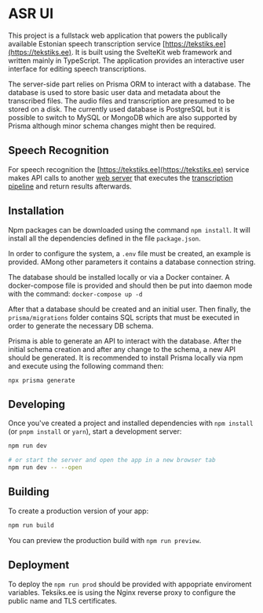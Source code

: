 # ASR UI

This project is a fullstack web application that powers the publically available Estonian speech transcription service [https://tekstiks.ee](https://tekstiks.ee). It is built using the SvelteKit web framework and written mainly in TypeScript. The application provides an interactive user interface for editing speech transcriptions.

The server-side part relies on Prisma ORM to interact with a database. The database is used to store basic user data and metadata about the transcribed files. The audio files and transcription are presumed to be stored on a disk. The currently used database is PostgreSQL but it is possible to switch to MySQL or MongoDB which are also supported by Prisma although minor schema changes might then be required.

## Speech Recognition

For speech recognition the [https://tekstiks.ee](https://tekstiks.ee) service makes API calls to another [web server](https://github.com/taltechnlp/est-asr-backend) that executes the [transcription pipeline](https://github.com/taltechnlp/est-asr-pipeline) and return results afterwards.

## Installation

Npm packages can be downloaded using the command `npm install`. It will install all the dependencies defined in the file `package.json`.

In order to configure the system, a `.env` file must be created, an example is provided. AMong other parameters it contains a database connection string.

The database should be installed locally or via a Docker container. A docker-compose file is provided and should then be put into daemon mode with the command:
`docker-compose up -d`

After that a database should be created and an initial user. Then finally, the `prisma/migrations` folder contains SQL scripts that must be executed in order to generate the necessary DB schema.

Prisma is able to generate an API to interact with the database. After the initial schema creation and after any change to the schema, a new API should be generated. It is recommended to install Prisma locally via npm and execute using the following command then:

`npx prisma generate`

## Developing

Once you've created a project and installed dependencies with `npm install` (or `pnpm install` or `yarn`), start a development server:

```bash
npm run dev

# or start the server and open the app in a new browser tab
npm run dev -- --open
```

## Building

To create a production version of your app:

```bash
npm run build
```

You can preview the production build with `npm run preview`.

## Deployment

To deploy the `npm run prod` should be provided with appopriate enviroment variables. Teksiks.ee is using the Nginx reverse proxy to configure the public name and TLS certificates.
